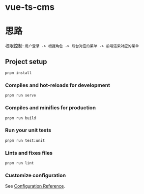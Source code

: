 # vue-ts-cms
# 思路

权限控制: `用户登录 -> 根据角色 -> 后台对应的菜单 -> 前端渲染对应的菜单`

## Project setup
```
pnpm install
```

### Compiles and hot-reloads for development
```
pnpm run serve
```

### Compiles and minifies for production
```
pnpm run build
```

### Run your unit tests
```
pnpm run test:unit
```

### Lints and fixes files
```
pnpm run lint
```

### Customize configuration
See [Configuration Reference](https://cli.vuejs.org/config/).
